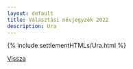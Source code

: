 ```yaml
---
layout: default
title: Választási névjegyzék 2022
description: Ura
---
```


{% include settlementHTMLs/Ura.html %}

[Vissza](../)